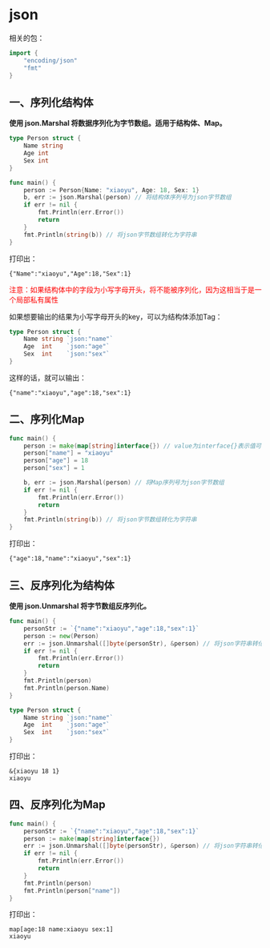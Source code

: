 #  json

相关的包：

```go
import {
	"encoding/json"
	"fmt"
}
```

## 一、序列化结构体

**使用 json.Marshal 将数据序列化为字节数组。适用于结构体、Map。**

```go
type Person struct {
	Name string
	Age int
	Sex int
}

func main() {
	person := Person{Name: "xiaoyu", Age: 18, Sex: 1}
	b, err := json.Marshal(person) // 将结构体序列号为json字节数组
	if err != nil {
		fmt.Println(err.Error())
		return
	}
	fmt.Println(string(b)) // 将json字节数组转化为字符串
}
```

打印出：

```
{"Name":"xiaoyu","Age":18,"Sex":1}
```

<span style="color:red">注意：如果结构体中的字段为小写字母开头，将不能被序列化，因为这相当于是一个局部私有属性</span>

如果想要输出的结果为小写字母开头的key，可以为结构体添加Tag：

```go
type Person struct {
	Name string `json:"name"`
	Age  int    `json:"age"`
	Sex  int    `json:"sex"`
}
```

这样的话，就可以输出：

```
{"name":"xiaoyu","age":18,"sex":1}
```

## 二、序列化Map

```go
func main() {
    person := make(map[string]interface{}) // value为interface{}表示值可以是多种类型
    person["name"] = "xiaoyu"
    person["age"] = 18
    person["sex"] = 1

    b, err := json.Marshal(person) // 将Map序列号为json字节数组
    if err != nil {
        fmt.Println(err.Error())
        return
    }
    fmt.Println(string(b)) // 将json字节数组转化为字符串
}
```

打印出：

```
{"age":18,"name":"xiaoyu","sex":1}
```

## 三、反序列化为结构体

**使用 json.Unmarshal 将字节数组反序列化。**

```go
func main() {
	personStr := `{"name":"xiaoyu","age":18,"sex":1}`
	person := new(Person)
	err := json.Unmarshal([]byte(personStr), &person) // 将json字符串转化为byte数组，再填充到person
	if err != nil {
		fmt.Println(err.Error())
		return
	}
	fmt.Println(person)
	fmt.Println(person.Name)
}

type Person struct {
	Name string `json:"name"`
	Age  int    `json:"age"`
	Sex  int    `json:"sex"`
}
```

打印出：

```
&{xiaoyu 18 1}
xiaoyu
```

## **四、反序列化为Map**

```go
func main() {
    personStr := `{"name":"xiaoyu","age":18,"sex":1}`
    person := make(map[string]interface{})
    err := json.Unmarshal([]byte(personStr), &person) // 将json字符串转化为byte数组，再填充到person
    if err != nil {
        fmt.Println(err.Error())
        return
    }
    fmt.Println(person)
    fmt.Println(person["name"])
}
```

打印出：

```
map[age:18 name:xiaoyu sex:1]
xiaoyu
```
